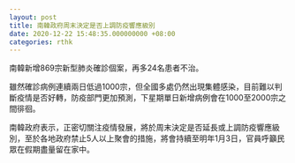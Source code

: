 ```yaml
---
layout: post
title: 南韓政府周末決定是否上調防疫響應級別
date: 2020-12-22 15:48:35.000000000 +08:00
categories: rthk
---
```


南韓新增869宗新型肺炎確診個案，再多24名患者不治。

雖然確診病例連續兩日低過1000宗，但全國多處仍然出現集體感染，目前難以判斷疫情是否好轉，防疫部門更加預測，下星期單日新增病例會在1000至2000宗之間徘徊。

南韓政府表示，正密切關注疫情發展，將於周末決定是否延長或上調防疫響應級別，至於各地政府禁止5人以上聚會的措施，將會持續至明年1月3日，官員呼籲民眾在假期盡量留在家中。
